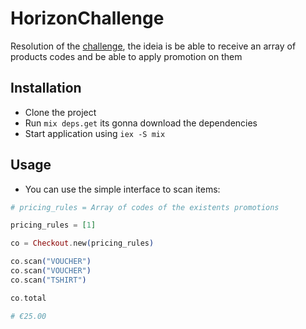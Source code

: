 # HorizonChallenge

Resolution of the [challenge](https://gist.github.com/noverloop/86c4993b16f589637d06e66a04f4a6c2), the ideia is be able to receive an array of products codes and be able to apply promotion on them

## Installation

  * Clone the project
  * Run `mix deps.get` its gonna download the dependencies
  * Start application using `iex -S mix`
  
## Usage
   
   * You can use the simple interface to scan items: 
   
   ```elixir
   # pricing_rules = Array of codes of the existents promotions
   
   pricing_rules = [1]
   
   co = Checkout.new(pricing_rules)
   
   co.scan("VOUCHER")
   co.scan("VOUCHER")
   co.scan("TSHIRT")
   
   co.total
   
   # €25.00
   ```
